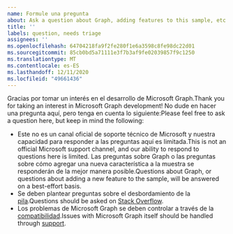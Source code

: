 ```yaml
---
name: Formule una pregunta
about: Ask a question about Graph, adding features to this sample, etc.
title: ''
labels: question, needs triage
assignees: ''
ms.openlocfilehash: 64704218fa9f2fe280f1e6a3598c8fe98dc22d01
ms.sourcegitcommit: 85cb0bd5a71111e3f7b3af9fe02039857f9c1250
ms.translationtype: MT
ms.contentlocale: es-ES
ms.lasthandoff: 12/11/2020
ms.locfileid: "49661436"
---
```

<span data-ttu-id="706fe-102">Gracias por tomar un interés en el desarrollo de Microsoft Graph.</span><span class="sxs-lookup"><span data-stu-id="706fe-102">Thank you for taking an interest in Microsoft Graph development!</span></span> <span data-ttu-id="706fe-103">No dude en hacer una pregunta aquí, pero tenga en cuenta lo siguiente:</span><span class="sxs-lookup"><span data-stu-id="706fe-103">Please feel free to ask a question here, but keep in mind the following:</span></span>

- <span data-ttu-id="706fe-104">Este no es un canal oficial de soporte técnico de Microsoft y nuestra capacidad para responder a las preguntas aquí es limitada.</span><span class="sxs-lookup"><span data-stu-id="706fe-104">This is not an official Microsoft support channel, and our ability to respond to questions here is limited.</span></span> <span data-ttu-id="706fe-105">Las preguntas sobre Graph o las preguntas sobre cómo agregar una nueva característica a la muestra se responderán de la mejor manera posible.</span><span class="sxs-lookup"><span data-stu-id="706fe-105">Questions about Graph, or questions about adding a new feature to the sample, will be answered on a best-effort basis.</span></span>
- <span data-ttu-id="706fe-106">Se deben plantear preguntas sobre el desbordamiento de la [pila](https://stackoverflow.com/questions/tagged/microsoft-graph).</span><span class="sxs-lookup"><span data-stu-id="706fe-106">Questions should be asked on [Stack Overflow](https://stackoverflow.com/questions/tagged/microsoft-graph).</span></span>
- <span data-ttu-id="706fe-107">Los problemas de Microsoft Graph se deben controlar a través de la [compatibilidad](https://developer.microsoft.com/graph/support).</span><span class="sxs-lookup"><span data-stu-id="706fe-107">Issues with Microsoft Graph itself should be handled through [support](https://developer.microsoft.com/graph/support).</span></span>
